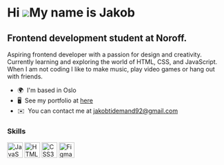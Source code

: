 Hi ![](https://user-images.githubusercontent.com/18350557/176309783-0785949b-9127-417c-8b55-ab5a4333674e.gif)My name is Jakob
=============================================================================================================================

Frontend development student at Noroff.
---------------------------------------

Aspiring frontend developer with a passion for design and creativity. Currently learning and exploring the world of HTML, CSS, and JavaScript. When I am not coding I like to make music, play video games or hang out with friends.

* 🌍  I'm based in Oslo
* 🖥️  See my portfolio at [here](http://https://jakob-tidemand.netlify.app)
* ✉️  You can contact me at [jakobtidemand92@gmail.com](mailto:jakobtidemand92@gmail.com)

### Skills


<p align="left">
<a href="https://developer.mozilla.org/en-US/docs/Web/JavaScript" target="_blank" rel="noreferrer"><img src="https://raw.githubusercontent.com/danielcranney/readme-generator/main/public/icons/skills/javascript-colored.svg" width="36" height="36" alt="JavaScript" /></a>
<a href="https://developer.mozilla.org/en-US/docs/Glossary/HTML5" target="_blank" rel="noreferrer"><img src="https://raw.githubusercontent.com/danielcranney/readme-generator/main/public/icons/skills/html5-colored.svg" width="36" height="36" alt="HTML5" /></a>
<a href="https://www.w3.org/TR/CSS/#css" target="_blank" rel="noreferrer"><img src="https://raw.githubusercontent.com/danielcranney/readme-generator/main/public/icons/skills/css3-colored.svg" width="36" height="36" alt="CSS3" /></a>
<a href="https://www.figma.com/" target="_blank" rel="noreferrer"><img src="https://raw.githubusercontent.com/danielcranney/readme-generator/main/public/icons/skills/figma-colored.svg" width="36" height="36" alt="Figma" /></a>
</p>
